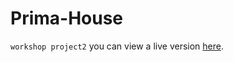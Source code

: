 # Prima-House
`workshop project2`
you can view a live version [here](https://chanwarichawki.github.io/Prima-House/).
